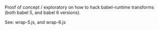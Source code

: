 
Proof of concept / exploratory on how to hack babel-runtime transforms (both babel 5, and babel 6 versions).

See: wrap-5.js, and wrap-6.js
